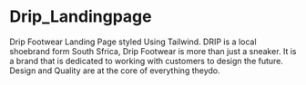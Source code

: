 # Drip_Landingpage
Drip Footwear Landing Page styled Using Tailwind. DRIP is a local shoebrand form South Sfrica, Drip Footwear is more than just a sneaker. It is a brand that is dedicated to working with customers to design the future. Design and Quality are at the core of everything theydo. 
